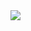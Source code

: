 <img src="https://capsule-render.vercel.app/api?type=waving&color=808080&height=200&section=header&text=Sehoon&fontSize=90" />

